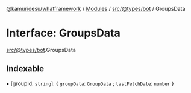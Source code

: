 [@kamuridesu/whatframework](../README.md) / [Modules](../modules.md) / [src/@types/bot](../modules/src__types_bot.md) / GroupsData

# Interface: GroupsData

[src/@types/bot](../modules/src__types_bot.md).GroupsData

## Indexable

▪ [groupId: `string`]: { `groupData`: [`GroupData`](../classes/src_data_groupData.GroupData.md) ; `lastFetchDate`: `number`  }
